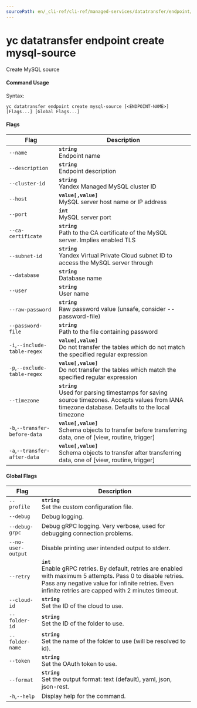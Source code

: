 ```yaml
---
sourcePath: en/_cli-ref/cli-ref/managed-services/datatransfer/endpoint/create/mysql-source.md
---
```

# yc datatransfer endpoint create mysql-source

Create MySQL source

#### Command Usage

Syntax: 

`yc datatransfer endpoint create mysql-source [<ENDPOINT-NAME>] [Flags...] [Global Flags...]`

#### Flags

| Flag | Description |
|----|----|
|`--name`|<b>`string`</b><br/> Endpoint name|
|`--description`|<b>`string`</b><br/> Endpoint description|
|`--cluster-id`|<b>`string`</b><br/> Yandex Managed MySQL cluster ID|
|`--host`|<b>`value[,value]`</b><br/> MySQL server host name or IP address|
|`--port`|<b>`int`</b><br/> MySQL server port|
|`--ca-certificate`|<b>`string`</b><br/> Path to the CA certificate of the MySQL server. Implies enabled TLS|
|`--subnet-id`|<b>`string`</b><br/> Yandex Virtual Private Cloud subnet ID to access the MySQL server through|
|`--database`|<b>`string`</b><br/> Database name|
|`--user`|<b>`string`</b><br/> User name|
|`--raw-password`|<b>`string`</b><br/> Raw password value (unsafe, consider --password-file)|
|`--password-file`|<b>`string`</b><br/> Path to the file containing password|
|`-i`,`--include-table-regex`|<b>`value[,value]`</b><br/> Do not transfer the tables which do not match the specified regular expression|
|`-p`,`--exclude-table-regex`|<b>`value[,value]`</b><br/> Do not transfer the tables which match the specified regular expression|
|`--timezone`|<b>`string`</b><br/> Used for parsing timestamps for saving source timezones. Accepts values from IANA timezone database. Defaults to the local timezone|
|`-b`,`--transfer-before-data`|<b>`value[,value]`</b><br/> Schema objects to transfer before transferring data, one of [view, routine, trigger]|
|`-a`,`--transfer-after-data`|<b>`value[,value]`</b><br/> Schema objects to transfer after transferring data, one of [view, routine, trigger]|

#### Global Flags

| Flag | Description |
|----|----|
|`--profile`|<b>`string`</b><br/>Set the custom configuration file.|
|`--debug`|Debug logging.|
|`--debug-grpc`|Debug gRPC logging. Very verbose, used for debugging connection problems.|
|`--no-user-output`|Disable printing user intended output to stderr.|
|`--retry`|<b>`int`</b><br/>Enable gRPC retries. By default, retries are enabled with maximum 5 attempts. Pass 0 to disable retries. Pass any negative value for infinite retries. Even infinite retries are capped with 2 minutes timeout.|
|`--cloud-id`|<b>`string`</b><br/>Set the ID of the cloud to use.|
|`--folder-id`|<b>`string`</b><br/>Set the ID of the folder to use.|
|`--folder-name`|<b>`string`</b><br/>Set the name of the folder to use (will be resolved to id).|
|`--token`|<b>`string`</b><br/>Set the OAuth token to use.|
|`--format`|<b>`string`</b><br/>Set the output format: text (default), yaml, json, json-rest.|
|`-h`,`--help`|Display help for the command.|

